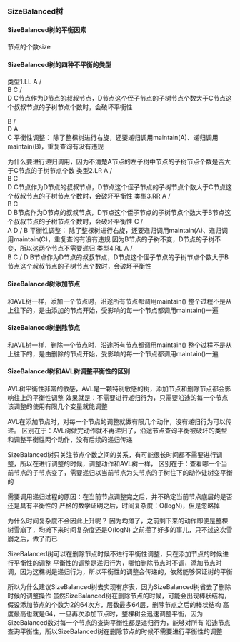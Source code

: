 ### SizeBalanced树

#### SizeBalanced树的平衡因素
节点的个数size

#### SizeBalanced树的四种不平衡的类型
类型1.LL
    A
   / \
  B   C
 /   
D
C节点作为D节点的叔叔节点，D节点这个侄子节点的子树节点个数大于C节点这个叔叔节点的子树节点个数时，会破坏平衡性

  B
 / \
D   A
     \
      C
平衡性调整：
除了整棵树进行右旋，还要递归调用maintain(A)、递归调用maintain(B)，重复查询有没有违规

为什么要进行递归调用，因为不清楚A节点的左子树中节点的子树节点个数是否大于C节点的子树节点个数
类型2.LR
  A
 / \
B   C
 \
  D
C节点作为D节点的叔叔节点，D节点这个侄子节点的子树节点个数大于C节点这个叔叔节点的子树节点个数时，会破坏平衡性
类型3.RR
  A
 / \
B   C
     \
      D
B节点作为D节点的叔叔节点，D节点这个侄子节点的子树节点个数大于B节点这个叔叔节点的子树节点个数时，会破坏平衡性
    C
   / \
  A   D
 /
B
平衡性调整：
除了整棵树进行右旋，还要递归调用maintain(A)、递归调用maintain(C)，重复查询有没有违规
因为B节点的子树不变，D节点的子树不变，所以这两个节点不需要递归
类型4.RL
  A
 / \
B   C
   /
  D
B节点作为D节点的叔叔节点，D节点这个侄子节点的子树节点个数大于B节点这个叔叔节点的子树节点个数时，会破坏平衡性

#### SizeBalanced树添加节点
和AVL树一样，添加一个节点时，沿途所有节点都调用maintain()
整个过程不是从上往下的，是由添加的节点开始，受影响的每一个节点都调用maintain()一遍

#### SizeBalanced树删除节点
和AVL树一样，删除一个节点时，沿途所有节点都调用maintain()
整个过程不是从上往下的，是由删除的节点开始，受影响的每一个节点都调用maintain()一遍

#### SizeBalanced树和AVL树调整平衡性的区别

AVL树平衡性非常的敏感，AVL是一颗特别敏感的树，添加节点和删除节点都会影响往上的平衡性调整
效果就是：不需要进行递归行为，只需要沿途的每一个节点该调整的使用有限几个变量就能调整

AVL在添加节点时，对每一个节点的调整就做有限几个动作，没有递归行为可以传递。
区别在于：AVL树做完动作就不再递归了，沿途节点查询平衡被破坏的类型和调整平衡性两个动作，没有后续的递归传递

SizeBalanced树只关注节点个数之间的关系，有可能很长时间都不需要进行调整，所以在进行调整的时候，调整动作和AVL树一样，
区别在于：查看哪一个当前节点的子节点变了，需要递归以当前节点为头节点的子树往下的动作让树变平衡的

需要调用递归过程的原因：在当前节点调整完之后，并不确定当前节点底层的是否还是具有平衡性的
严格的数学证明之后，时间复杂度：O(logN)，但是忽略掉

为什么时间复杂度不会因此上升呢？
因为均摊了，之前剩下来的动作即便是整棵树雪崩了，均摊下来时间复杂度还是O(logN)
之前攒了好多的事儿，只不过这次雪崩之后，做了而已

SizeBalanced树可以在删除节点时候不进行平衡性调整，只在添加节点的时候进行平衡性的调整
平衡性的调整是递归行为，哪怕删除节点时不调，添加节点时调，因为这棵树是递归行为，所以平衡性的调整会传递的，依然能够保证树的平衡

所以为什么建议SizeBalanced树去实现有序表，因为SizeBalanced树省去了删除时候的调整操作
虽然SizeBalanced树在删除节点的时候，可能会出现棒状结构，假设添加节点的个数为2的64次方，层数最多64层，删除节点之后的棒状结构
高度最高也就是64，一旦再次添加节点时，整棵树会迅速调整平衡，因为SizeBalanced数对每一个节点的查询平衡性都是递归行为，能够对所有
沿途节点查询平衡性，所以SizeBalanced树在删除节点的时候不需要进行平衡性的调整

